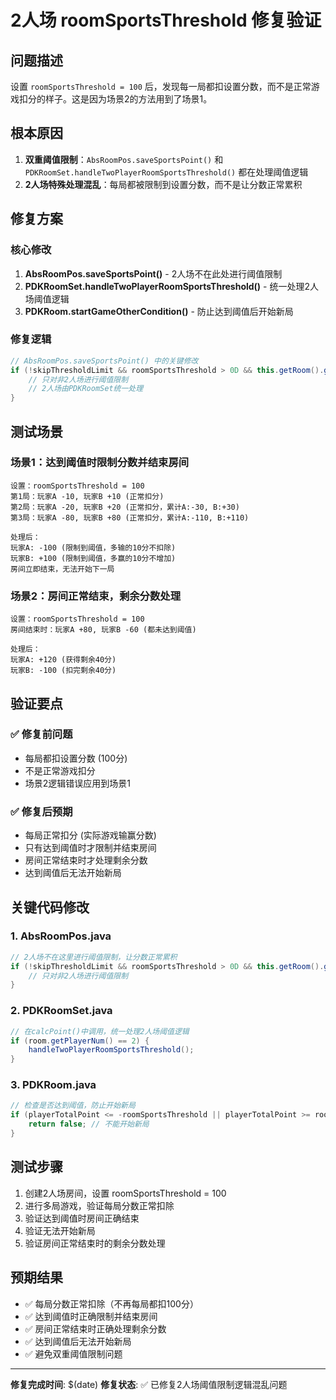 # 2人场 roomSportsThreshold 修复验证

## 问题描述
设置 `roomSportsThreshold = 100` 后，发现每一局都扣设置分数，而不是正常游戏扣分的样子。这是因为场景2的方法用到了场景1。

## 根本原因
1. **双重阈值限制**：`AbsRoomPos.saveSportsPoint()` 和 `PDKRoomSet.handleTwoPlayerRoomSportsThreshold()` 都在处理阈值逻辑
2. **2人场特殊处理混乱**：每局都被限制到设置分数，而不是让分数正常累积

## 修复方案

### 核心修改
1. **AbsRoomPos.saveSportsPoint()** - 2人场不在此处进行阈值限制
2. **PDKRoomSet.handleTwoPlayerRoomSportsThreshold()** - 统一处理2人场阈值逻辑
3. **PDKRoom.startGameOtherCondition()** - 防止达到阈值后开始新局

### 修复逻辑
```java
// AbsRoomPos.saveSportsPoint() 中的关键修改
if (!skipThresholdLimit && roomSportsThreshold > 0D && this.getRoom().getPlayerNum() != 2) {
    // 只对非2人场进行阈值限制
    // 2人场由PDKRoomSet统一处理
}
```

## 测试场景

### 场景1：达到阈值时限制分数并结束房间
```
设置：roomSportsThreshold = 100
第1局：玩家A -10, 玩家B +10 (正常扣分)
第2局：玩家A -20, 玩家B +20 (正常扣分，累计A:-30, B:+30)
第3局：玩家A -80, 玩家B +80 (正常扣分，累计A:-110, B:+110)

处理后：
玩家A: -100 (限制到阈值，多输的10分不扣除)
玩家B: +100 (限制到阈值，多赢的10分不增加)
房间立即结束，无法开始下一局
```

### 场景2：房间正常结束，剩余分数处理
```
设置：roomSportsThreshold = 100
房间结束时：玩家A +80, 玩家B -60 (都未达到阈值)

处理后：
玩家A: +120 (获得剩余40分)
玩家B: -100 (扣完剩余40分)
```

## 验证要点

### ✅ 修复前问题
- 每局都扣设置分数 (100分)
- 不是正常游戏扣分
- 场景2逻辑错误应用到场景1

### ✅ 修复后预期
- 每局正常扣分 (实际游戏输赢分数)
- 只有达到阈值时才限制并结束房间
- 房间正常结束时才处理剩余分数
- 达到阈值后无法开始新局

## 关键代码修改

### 1. AbsRoomPos.java
```java
// 2人场不在这里进行阈值限制，让分数正常累积
if (!skipThresholdLimit && roomSportsThreshold > 0D && this.getRoom().getPlayerNum() != 2) {
    // 只对非2人场进行阈值限制
}
```

### 2. PDKRoomSet.java
```java
// 在calcPoint()中调用，统一处理2人场阈值逻辑
if (room.getPlayerNum() == 2) {
    handleTwoPlayerRoomSportsThreshold();
}
```

### 3. PDKRoom.java
```java
// 检查是否达到阈值，防止开始新局
if (playerTotalPoint <= -roomSportsThreshold || playerTotalPoint >= roomSportsThreshold) {
    return false; // 不能开始新局
}
```

## 测试步骤
1. 创建2人场房间，设置 roomSportsThreshold = 100
2. 进行多局游戏，验证每局分数正常扣除
3. 验证达到阈值时房间正确结束
4. 验证无法开始新局
5. 验证房间正常结束时的剩余分数处理

## 预期结果
- ✅ 每局分数正常扣除（不再每局都扣100分）
- ✅ 达到阈值时正确限制并结束房间
- ✅ 房间正常结束时正确处理剩余分数
- ✅ 达到阈值后无法开始新局
- ✅ 避免双重阈值限制问题

---

**修复完成时间**: $(date)
**修复状态**: ✅ 已修复2人场阈值限制逻辑混乱问题
